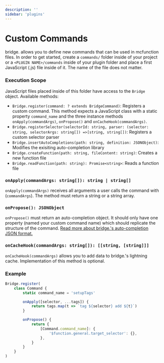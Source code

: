 ```yaml
---
description: ''
sidebar: 'plugins'
---
```


# Custom Commands

bridge. allows you to define new commands that can be used in mcfunction files. In order to get started, create a `commands/` folder inside of your project or a `<PLUGIN NAME>/commands` inside of your plugin folder and place a first JavaScript (.js) file inside of it. The name of the file does not matter.

### Execution Scope

JavaScript files placed inside of this folder have access to the `Bridge` object. Available methods:

-   `Bridge.register(command: ? extends BridgeCommand)`: Registers a custom command. This method expects a JavaScript class with a static property `command_name` and the three instance methods `onApply(commandArgs)`, `onPropose()` and `onCacheHook(commandArgs)`.
-   `Bridge.registerSelector(selectorId: string, parser: (selector: string, selectorArgs: string[]) =>[string, string[])`: Registers a custom selector parser
-   `Bridge.insertAutoCompletions(path: string, definition: JSONObject)`: Modifies the exisiting auto-completion library
-   `Bridge.createFunction(path: string, fileContent: string)`: Creates a new function file
-   `Bridge.readFunction(path: string): Promise<string>`: Reads a function file

### `onApply(commandArgs: string[]): string | string[]`

`onApply(commandArgs)` receives all arguments a user calls the command with (`commandArgs`). The method must return a string or a string array.

### `onPropose(): JSONObject`

`onPropose()` must return an auto-completion object. It should only have one property (named your custom command name) which should replicate the structure of the command. [Read more about bridge.'s auto-completion JSON format.](https://github.com/solvedDev/bridge./blob/master/plugin_docs/auto_completions/main.md)

### `onCacheHook(commandArgs: string[]): [[string, [string]]]`

`onCacheHook(commandArgs)` allows you to add data to bridge.'s lightning cache. Implementation of this method is optional.

### Example

```javascript
Bridge.register(
	class Command {
		static command_name = 'setupTags'

		onApply([selector, ...tags]) {
			return tags.map(t => `tag ${selector} add ${t}`)
		}

		onPropose() {
			return {
				[Command.command_name]: {
					'$function.general.target_selector': {},
				},
			}
		}
	}
)
```
